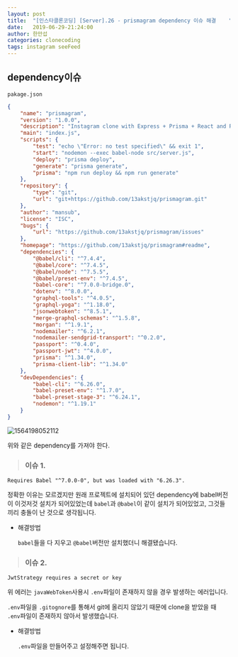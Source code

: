```yaml
---
layout: post
title:  "[인스타클론코딩] [Server].26 - prismagram dependency 이슈 해결    "
date:   2019-06-29-21:24:00
author: 한만섭
categories: clonecoding
tags: instagram seeFeed
---
```




## dependency이슈 

`pakage.json`

```json
{
    "name": "prismagram",
    "version": "1.0.0",
    "description": "Instagram clone with Express + Prisma + React and React Native",
    "main": "index.js",
    "scripts": {
        "test": "echo \"Error: no test specified\" && exit 1",
        "start": "nodemon --exec babel-node src/server.js",
        "deploy": "prisma deploy",
        "generate": "prisma generate",
        "prisma": "npm run deploy && npm run generate"
    },
    "repository": {
        "type": "git",
        "url": "git+https://github.com/13akstjq/prismagram.git"
    },
    "author": "mansub",
    "license": "ISC",
    "bugs": {
        "url": "https://github.com/13akstjq/prismagram/issues"
    },
    "homepage": "https://github.com/13akstjq/prismagram#readme",
    "dependencies": {
        "@babel/cli": "^7.4.4",
        "@babel/core": "^7.4.5",
        "@babel/node": "^7.5.5",
        "@babel/preset-env": "^7.4.5",
        "babel-core": "^7.0.0-bridge.0",
        "dotenv": "^8.0.0",
        "graphql-tools": "^4.0.5",
        "graphql-yoga": "^1.18.0",
        "jsonwebtoken": "^8.5.1",
        "merge-graphql-schemas": "^1.5.8",
        "morgan": "^1.9.1",
        "nodemailer": "^6.2.1",
        "nodemailer-sendgrid-transport": "^0.2.0",
        "passport": "^0.4.0",
        "passport-jwt": "^4.0.0",
        "prisma": "^1.34.0",
        "prisma-client-lib": "^1.34.0"
    },
    "devDependencies": {
        "babel-cli": "^6.26.0",
        "babel-preset-env": "^1.7.0",
        "babel-preset-stage-3": "^6.24.1",
        "nodemon": "^1.19.1"
    }
}

```



![1564198052112](../../../../assets/image/1564198052112.png)

위와 같은 dependency를 가져야 한다.  



> ### 이슈 1. 

`Requires Babel "^7.0.0-0", but was loaded with "6.26.3". `

정확한 이유는 모르겠지만 원래 프로젝트에 설치되어 있던 dependency에 babel버전이 이것저것 설치가 되어있었는데 `babel`과 `@babel`이 같이 설치가 되어있었고, 그것들끼리 충돌이 난 것으로 생각됩니다.  

* 해결방법 

  `babel`들을 다 지우고 `@babel`버전만 설치했더니 해결됐습니다.  

  



> ### 이슈 2. 

`JwtStrategy requires a secret or key`

위 에러는 `javaWebToken`사용시 `.env`파일이 존재하지 않을 경우 발생하는 에러입니다.  

`.env`파일을 `.gitognore`를 통해서 git에 올리지 않았기 때문에 clone을 받았을 때 `.env`파일이 존재하지 않아서 발생했습니다.  

* 해결방법 

  `.env`파일을 만들어주고 설정해주면 됩니다.   
